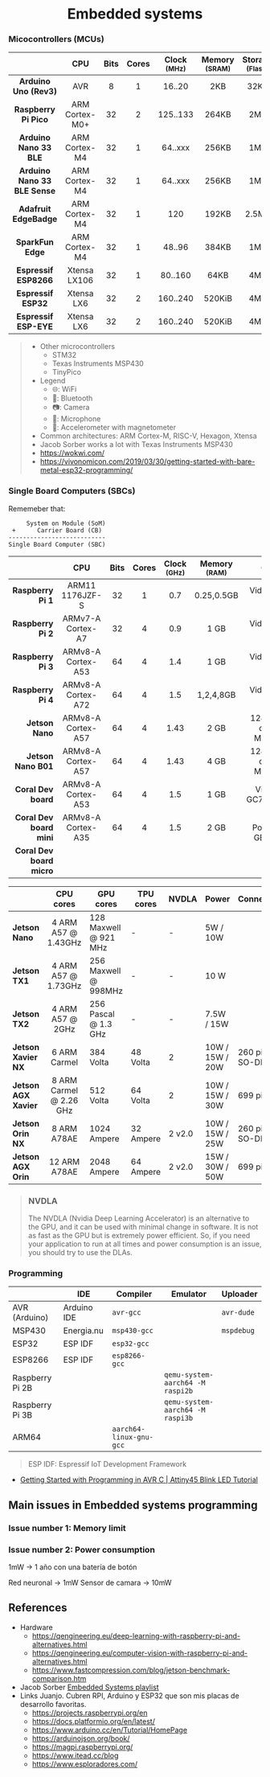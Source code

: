 <h1 align="center">Embedded systems</h1>

### Micocontrollers (MCUs)

|  | CPU | Bits | Cores | Clock<br><sup>(MHz) | Memory<br><sup>(SRAM) | Storage<br><sup>(Flash) | TF | Others | Price |
|:-----------------------------:|:--------------:|:----:|:-----:|:--------:|:------:|:-----:|---:|:--------:|:-----:|
| **Arduino Uno (Rev3)**        | AVR            |   8  |    1  |  16..20  |    2KB |  32KB | ❌ |          |  20€  |
| **Raspberry Pi Pico**         | ARM Cortex-M0+ |  32  |    2  | 125..133 |  264KB |   2MB | ✅ |          |   4€  |
| **Arduino Nano 33 BLE**       | ARM Cortex-M4  |  32  |    1  |  64..xxx |  256KB |   1MB | ✅ | 🔷       |  17€  |
| **Arduino Nano 33 BLE Sense** | ARM Cortex-M4  |  32  |    1  |  64..xxx |  256KB |   1MB | ✅ | 🔷🎤🧭   |  32€  |
| **Adafruit EdgeBadge**        | ARM Cortex-M4  |  32  |    1  |    120   |  192KB | 2.5MB | ✅ |          |  31€  |
| **SparkFun Edge**             | ARM Cortex-M4  |  32  |    1  |  48..96  |  384KB |   1MB | ✅ | 🔷🎤🧭   |  16€  |
| **Espressif ESP8266**         | Xtensa LX106   |  32  |    1  |  80..160 |   64KB |   4MB | ❌ | 🌐🔷     |   2€  |
| **Espressif ESP32**           | Xtensa LX6     |  32  |    2  | 160..240 | 520KiB |   4MB | ✅ | 🌐🔷     |   3€  |
| **Espressif ESP-EYE**         | Xtensa LX6     |  32  |    2  | 160..240 | 520KiB |   4MB | ✅ | 🌐🔷🎤📷 |  18€  |

> - Other microcontrollers
>   - STM32
>   - Texas Instruments MSP430
>   - TinyPico
> - Legend
>   - 🌐: WiFi
>   - 🔷: Bluetooth
>   - 📷: Camera
>   - 🎤: Microphone
>   - 🧭: Accelerometer with magnetometer
> - Common architectures: ARM Cortex-M, RISC-V, Hexagon, Xtensa
> - Jacob Sorber works a lot with Texas Instruments MSP430
> - https://wokwi.com/
> - https://vivonomicon.com/2019/03/30/getting-started-with-bare-metal-esp32-programming/


### Single Board Computers (SBCs)


Rememeber that:
```
     System on Module (SoM)
 +      Carrier Board (CB) 
---------------------------
Single Board Computer (SBC)
```
  
|                           | CPU                | Bits | Cores | Clock<br><sup>(GHz) | Memory<br><sup>(RAM)   | GPU    | Price |
|--------------------------:|:------------------:|:----:|:-----:|:----:|:--------:|:---------------------:|:------|
| **Raspberry Pi 1**        | ARM11 1176JZF-S    |  32  |   1   | 0.7  |0.25,0.5GB| VideoCore IV          |       |
| **Raspberry Pi 2**        | ARMv7-A Cortex-A7  |  32  |   4   | 0.9  |   1 GB   | VideoCore IV          |       |
| **Raspberry Pi 3**        | ARMv8-A Cortex-A53 |  64  |   4   | 1.4  |   1 GB   | VideoCore IV          |       |
| **Raspberry Pi 4**        | ARMv8-A Cortex-A72 |  64  |   4   | 1.5  | 1,2,4,8GB| VideoCore VI          |40,80€ |
| **Jetson Nano**           | ARMv8-A Cortex-A57 |  64  |   4   | 1.43 |   2 GB   | 128CUDA cores Maxwell |   77€ |
| **Jetson Nano B01**       | ARMv8-A Cortex-A57 |  64  |   4   | 1.43 |   4 GB   | 128CUDA cores Maxwell |  156€ |
| **Coral Dev board**       | ARMv8-A Cortex-A53 |  64  |   4   | 1.5  |   1 GB   | Vivante GC7000Lite    |  136€ |
| **Coral Dev board mini**  | ARMv8-A Cortex-A35 |  64  |   4   | 1.5  |   2 GB   | IMG PowerVR GE8300    |  110€ |
| **Coral Dev board micro** |                    |      |       |      |          |                       |       |


|                       | CPU cores               | GPU cores              | TPU cores    | NVDLA  | Power           | Connector        | Price     |
|-----------------------|:-----------------------:|------------------------|--------------|--------|-----------------|------------------|-----------|
| **Jetson Nano**       | 4 ARM A57 @ 1.43GHz     | 128 Maxwell @ 921 MHz  | -            | -      | 5W / 10W        |                  | 77€, 156€ |
| **Jetson TX1**        | 4 ARM A57 @ 1.73GHz     | 256 Maxwell @ 998MHz   | -            | -      | 10 W            |                  | $300      |
| **Jetson TX2**        | 4 ARM A57 @ 2GHz        | 256 Pascal  @ 1.3 GHz  | -            | -      | 7.5W / 15W      |                  | 500€      |
| **Jetson Xavier NX**  | 6 ARM Carmel            | 384 Volta              | 48 Volta     | 2      | 10W / 15W / 20W | 260 pins SO-DIMM | 430€      |
| **Jetson AGX Xavier** | 8 ARM Carmel @ 2.26 GHz | 512 Volta              | 64 Volta     | 2      | 10W / 15W / 30W | 699 pins         | 750€      |
| **Jetson Orin NX**    | 8 ARM A78AE             | 1024 Ampere            | 32 Ampere    | 2 v2.0 | 10W / 15W / 25W | 260 pins SO-DIMM | no yet    |
| **Jetson AGX Orin**   | 12 ARM A78AE            | 2048 Ampere            | 64 Ampere    | 2 v2.0 | 15W / 30W / 50W | 699 pins         | no yet    |


> ### NVDLA
>
> The NVDLA (Nvidia Deep Learning Accelerator) is an alternative to the GPU,
> and it can be used with minimal change in software.
> It is not as fast as the GPU but is extremely power efficient.
> So, if you need your application to run at all times and power consumption is an issue, you should try to use the DLAs.








### Programming

|                 | IDE         | Compiler               | Emulator                         | Uploader   |
|-----------------|-------------|------------------------|----------------------------------|------------|
| AVR (Arduino)   | Arduino IDE | `avr-gcc`              |                                  | `avr-dude` |
| MSP430          | Energia.nu  | `msp430-gcc`           |                                  | `mspdebug` |
| ESP32           | ESP IDF     | `esp32-gcc`            |                                  |            |
| ESP8266         | ESP IDF     | `esp8266-gcc`          |                                  |            |
| Raspberry Pi 2B |             |                        | `qemu-system-aarch64 -M raspi2b` |            |
| Raspberry Pi 3B |             |                        | `qemu-system-aarch64 -M raspi3b` |            |
| ARM64           |             |`aarch64-linux-gnu-gcc` |                                  |            |

> ESP IDF: Espressif IoT Development Framework

- [Getting Started with Programming in AVR C | Attiny45 Blink LED Tutorial](https://www.youtube.com/watch?v=tJLxgixq9VQ)



## Main issues in Embedded systems programming

### Issue number 1: Memory limit


### Issue number 2: Power consumption

1mW -> 1 año con una batería de botón

Red neuronal -> 1mW
Sensor de camara -> 10mW




## References

- Hardware
  - https://qengineering.eu/deep-learning-with-raspberry-pi-and-alternatives.html
  - https://qengineering.eu/computer-vision-with-raspberry-pi-and-alternatives.html
  - https://www.fastcompression.com/blog/jetson-benchmark-comparison.htm
- Jacob Sorber [Embedded Systems playlist](https://www.youtube.com/playlist?list=PL9IEJIKnBJjEcPAz6fss-Hx0TLytCOMVC)
- Links Juanjo. Cubren RPI, Arduino y ESP32 que son mis placas de desarrollo favoritas.
  - https://projects.raspberrypi.org/en
  - https://docs.platformio.org/en/latest/
  - https://www.arduino.cc/en/Tutorial/HomePage
  - https://arduinojson.org/book/
  - https://magpi.raspberrypi.org/
  - https://www.itead.cc/blog
  - https://www.esploradores.com/
